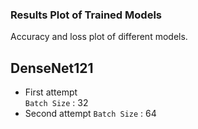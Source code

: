 ### Results Plot of Trained Models
Accuracy and loss plot of different models.
## DenseNet121
* First attempt   
  ```Batch Size``` : 32   
* Second attempt
  ```Batch Size``` : 64
